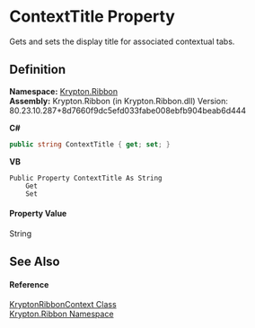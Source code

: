 # ContextTitle Property


Gets and sets the display title for associated contextual tabs.



## Definition
**Namespace:** <a href="1e9bc734-cff9-e9b8-f013-94cdac669794.md">Krypton.Ribbon</a>  
**Assembly:** Krypton.Ribbon (in Krypton.Ribbon.dll) Version: 80.23.10.287+8d7660f9dc5efd033fabe008ebfb904beab6d444

**C#**
``` C#
public string ContextTitle { get; set; }
```
**VB**
``` VB
Public Property ContextTitle As String
	Get
	Set
```



#### Property Value
String

## See Also


#### Reference
<a href="0a9f16a9-8598-1b01-87c5-19836a5a160d.md">KryptonRibbonContext Class</a>  
<a href="1e9bc734-cff9-e9b8-f013-94cdac669794.md">Krypton.Ribbon Namespace</a>  
